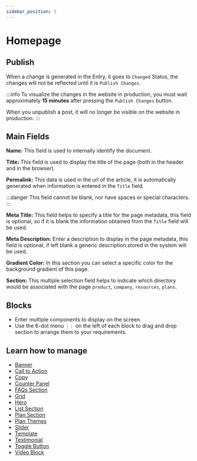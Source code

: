 ```yaml
---
sidebar_position: 2
---
```


# Homepage

## Publish

When a change is generated in the Entry, it goes to `Changed` Status, the changes will not be reflected until it is `Publish Changes`.

:::info
To visualize the changes in the website in production, you must wait approximately **15 minutes** after pressing the `Publish Changes` button.

When you unpublish a post, it will no longer be visible on the website in production.
:::

## Main Fields

**Name:** This field is used to internally identify the document.

**Title:** This field is used to display the title of the page (both in the header and in the browser).

**Permalink:** This data is used in the url of the article, it is automatically generated when information is entered in the `Title` field.

:::danger
This field cannot be blank, nor have spaces or special characters.
:::

**Meta Title:** This field helps to specify a title for the page metadata, this field is optional, so if it is blank the information obtained from the `Title` field will be used.

**Meta Description:** Enter a description to display in the page metadata, this field is optional, if left blank a generic description stored in the system will be used.

**Gradient Color:** In this section you can select a specific color for the background gradient of this page.

**Section:** This multiple selection field helps to indicate which directory would be associated with the page `product`, `company`, `resources`, `plans`.

## Blocks

- Enter multiple components to display on the screen.
- Use the 6-dot menu `⋮⋮` on the left of each block to drag and drop section to arrange them to your requirements.

## Learn how to manage

- [Banner](/docs/components/banner)
- [Call to Action](/docs/components/calltoaction)
- [Copy](/docs/components/copy)
- [Counter Panel](/docs/components/counterpanel)
- [FAQs Section](/docs/components/faqs)
- [Grid](/docs/components/grid)
- [Hero](/docs/components/hero)
- [List Section](/docs/components/listsection)
- [Plan Section](/docs/components/plansection)
- [Plan Themes](/docs/components/planthemes)
- [Slider](/docs/components/slider)
- [Template](/docs/components/template)
- [Testimonial](/docs/components/testimonial)
- [Toggle Button](/docs/components/togglebutton)
- [Video Block](/docs/components/videoblock)
